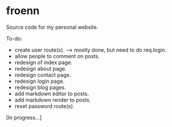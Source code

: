 # froenn
Source code for my personal website.

To-do:
- create user route(s). --> mostly done, but need to do req.login.
- allow people to comment on posts.
- redesign of index page.
- redesign about page.
- redesign contact page.
- redesign login page.
- redesign blog pages.
- add markdown editor to posts.
- add markdown render to posts.
- reset password route(s).

[In progress...]
